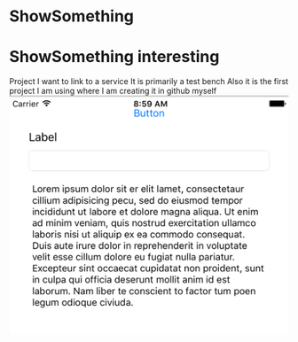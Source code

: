 # ShowSomething
<H1>ShowSomething interesting</H1>
Project I want to link to a service
It is primarily a test bench
Also it is the first project I am using where I am creating it in github myself
<img src="https://raw.githubusercontent.com/shussey/ShowSomething/master/screenshots/first-screen.png">
